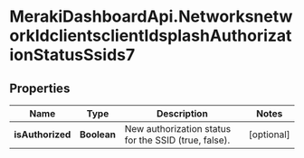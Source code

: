 # MerakiDashboardApi.NetworksnetworkIdclientsclientIdsplashAuthorizationStatusSsids7

## Properties
Name | Type | Description | Notes
------------ | ------------- | ------------- | -------------
**isAuthorized** | **Boolean** | New authorization status for the SSID (true, false). | [optional] 
